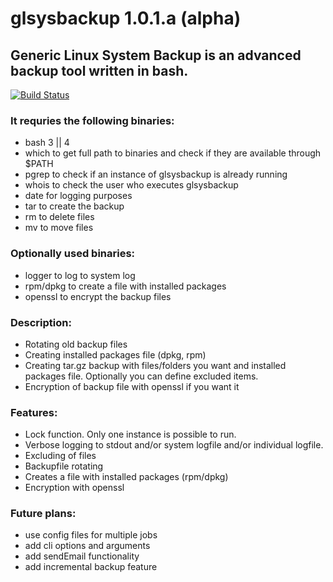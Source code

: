 # glsysbackup 1.0.1.a (alpha)
## Generic Linux System Backup is an advanced backup tool written in bash.


[![Build Status](https://travis-ci.org/ccztux/glsysbackup.svg?branch=devel)](https://travis-ci.org/ccztux/glsysbackup)


### It requries the following binaries:
- bash 3 || 4
- which to get full path to binaries and check if they are available through $PATH
- pgrep to check if an instance of glsysbackup is already running
- whois to check the user who executes glsysbackup
- date for logging purposes
- tar to create the backup
- rm to delete files
- mv to move files



### Optionally used binaries:
- logger to log to system log
- rpm/dpkg to create a file with installed packages
- openssl to encrypt the backup files



### Description:
- Rotating old backup files
- Creating installed packages file (dpkg, rpm)
- Creating tar.gz backup with files/folders you want and installed packages file. Optionally you can define excluded items.
- Encryption of backup file with openssl if you want it



### Features:
- Lock function. Only one instance is possible to run.
- Verbose logging to stdout and/or system logfile and/or individual logfile.
- Excluding of files
- Backupfile rotating
- Creates a file with installed packages (rpm/dpkg)
- Encryption with openssl



### Future plans:
- use config files for multiple jobs
- add cli options and arguments
- add sendEmail functionality
- add incremental backup feature
